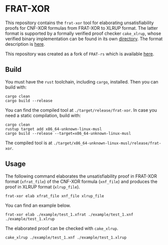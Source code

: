 # FRAT-XOR

This repository contains the `frat-xor` tool for elaborating unsatisfiability proofs for CNF-XOR formulas from FRAT-XOR to XLRUP format. The latter format is supported by a formally verified proof checker `cake_xlrup`, whose verified binary implementation can be found in its own [directory](cake_xlrup/).
The format description is [here](format.md).

This repository was created as a fork of `FRAT-rs` which is available [here](https://github.com/digama0/frat).

## Build

You must have the `rust` toolchain, including `cargo`, installed. Then you can build with:

```
cargo clean
cargo build --release
```

You can find the compiled tool at `./target/release/frat-xor`. In case you need a static compilation, build with:

```
cargo clean
rustup target add x86_64-unknown-linux-musl
cargo build --release --target=x86_64-unknown-linux-musl
```

The compiled tool is at `./target/x86_64-unknown-linux-musl/release/frat-xor`.

## Usage

The following command elaborates the unsatisfiability proof in FRAT-XOR format (`xfrat_file`) of the CNF-XOR formula (`xnf_file`)
  and produces the proof in XLRUP format (`xlrup_file`).

```
frat-xor elab xfrat_file xnf_file xlrup_file
```

You can find an example below.

```
frat-xor elab ./example/test_1.xfrat ./example/test_1.xnf ./example/test_1.xlrup
```

The elaborated proof can be checked with `cake_xlrup`.

```
cake_xlrup ./example/test_1.xnf ./example/test_1.xlrup
```
